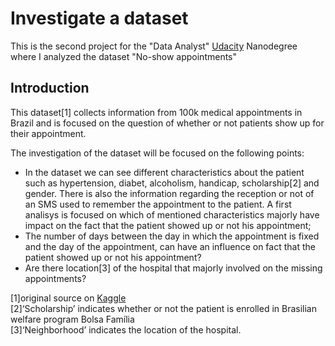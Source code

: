 # Investigate a dataset

This is the second project for the "Data Analyst" [Udacity](https://www.udacity.com) Nanodegree where I analyzed the dataset "No-show appointments"

## Introduction

This dataset[1] collects information from 100k medical appointments in Brazil and is focused on the question of whether or not patients show up for their appointment.

The investigation of the dataset will be focused on the following points:
- In the dataset we can see different characteristics about the patient such as hypertension, diabet, alcoholism, handicap, scholarship[2] and gender. There is also the information regarding the reception or not of an SMS used to remember the appointment to the patient. A first analisys is focused on which of mentioned characteristics majorly have impact on the fact that the patient showed up or not his appointment;
- The number of days between the day in which the appointment is fixed and the day of the appointment, can have an influence on fact that the patient showed up or not his appointment?
- Are there location[3] of the hospital that majorly involved on the missing appointments?

[1]original source on [Kaggle](https://www.kaggle.com/joniarroba/noshowappointment)\
[2]‘Scholarship’ indicates whether or not the patient is enrolled in Brasilian welfare program Bolsa Família\
[3]‘Neighborhood’ indicates the location of the hospital.
